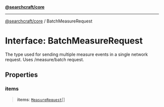 [**@searchcraft/core**](/reference/sdk/core/README.md)

***

[@searchcraft/core](/reference/sdk/core/globals.md) / BatchMeasureRequest

# Interface: BatchMeasureRequest

The type used for sending multiple measure events in a single network request.
Uses /measure/batch request.

## Properties

### items

> **items**: [`MeasureRequest`](/reference/sdk/core/interfaces/MeasureRequest.md)[]
